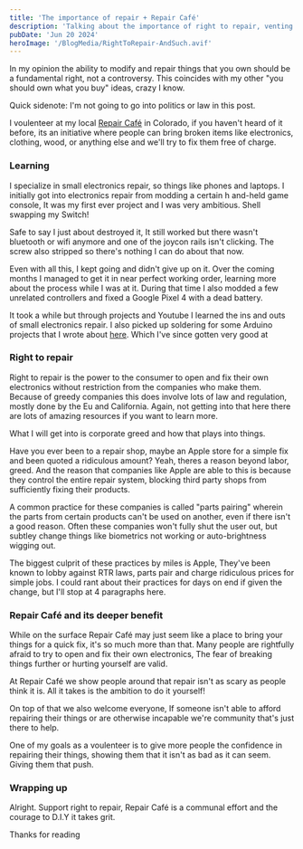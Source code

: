 ```yaml
---
title: 'The importance of repair + Repair Café'
description: 'Talking about the importance of right to repair, venting about Apple and voulenteering at Repair Café'
pubDate: 'Jun 20 2024'
heroImage: '/BlogMedia/RightToRepair-AndSuch.avif'
---
```

In my opinion the ability to modify and repair things that you own should be a fundamental right, not a controversy. This coincides with my other "you should own what you buy" ideas, crazy I know.

Quick sidenote: I'm not going to go into politics or law in this post.

I voulenteer at my local [Repair Café](https://www.repaircafe.org/en/visit/) in Colorado, if you haven't heard of it before, its an initiative where people can bring broken items like electronics, clothing, wood, or anything else and we'll try to fix them free of charge.

### Learning

I specialize in small electronics repair, so things like phones and laptops. I initially got into electronics repair from modding a certain h and-held game console, It was my first ever project and I was very ambitious. Shell swapping my Switch!

Safe to say I just about destroyed it, It still worked but there wasn't bluetooth or wifi anymore and one of the joycon rails isn't clicking. The screw also stripped so there's nothing I can do about that now.

Even with all this, I kept going and didn't give up on it. Over the coming months I managed to get it in near perfect working order, learning more about the process while I was at it. During that time I also modded a few unrelated controllers and fixed a Google Pixel 4 with a dead battery.

It took a while but through projects and Youtube I learned the ins and outs of small electronics repair. I also picked up soldering for some Arduino projects that I wrote about [here](/blog/arduino-and-esp32-projects). Which I've since gotten very good at

### Right to repair

Right to repair is the power to the consumer to open and fix their own electronics without restriction from the companies who make them. Because of greedy companies this does involve lots of law and regulation, mostly done by the Eu and California. Again, not getting into that here there are lots of amazing resources if you want to learn more.

What I will get into is corporate greed and how that plays into things.

Have you ever been to a repair shop, maybe an Apple store for a simple fix and been quoted a ridiculous amount? Yeah, theres a reason beyond labor, greed. And the reason that companies like Apple are able to this is because they control the entire repair system, blocking third party shops from sufficiently fixing their products.

A common practice for these companies is called "parts pairing" wherein the parts from certain products can't be used on another, even if there isn't a good reason. Often these companies won't fully shut the user out, but subtley change things like biometrics not working or auto-brightness wigging out.

The biggest culprit of these practices by miles is Apple, They've been known to lobby against RTR laws, parts pair and charge ridiculous prices for simple jobs. I could rant about their practices for days on end if given the change, but I'll stop at 4 paragraphs here.

### Repair Café and its deeper benefit

While on the surface Repair Café may just seem like a place to bring your things for a quick fix, it's so much more than that. Many people are rightfully afraid to try to open and fix their own electronics, The fear of breaking things further or hurting yourself are valid.

At Repair Café we show people around that repair isn't as scary as people think it is. All it takes is the ambition to do it yourself!

On top of that we also welcome everyone, If someone isn't able to afford repairing their things or are otherwise incapable we're community that's just there to help.

One of my goals as a voulenteer is to give more people the confidence in repairing their things, showing them that it isn't as bad as it can seem. Giving them that push.

### Wrapping up
Alright. Support right to repair, Repair Café is a communal effort and the courage to D.I.Y it takes grit.

Thanks for reading